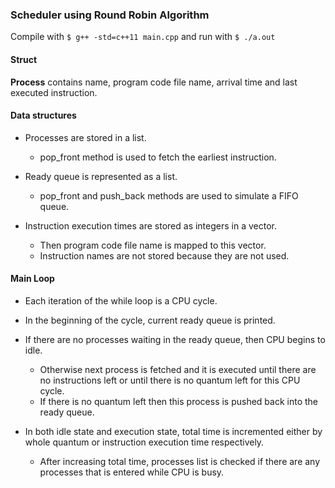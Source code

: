 ### Scheduler using Round Robin Algorithm

Compile with `$ g++ -std=c++11 main.cpp` and run with `$ ./a.out`

#### Struct

**Process** contains name, program code file name, arrival time and last executed instruction.

#### Data structures

- Processes are stored in a list.
  - pop_front method is used to fetch the earliest instruction.

- Ready queue is represented as a list.
  - pop_front and push_back methods are used to simulate a FIFO queue.

- Instruction execution times are stored as integers in a vector.
  - Then program code file name is mapped to this vector.
  - Instruction names are not stored because they are not used.

#### Main Loop

- Each iteration of the while loop is a CPU cycle.
- In the beginning of the cycle, current ready queue is printed.

- If there are no processes waiting in the ready queue, then CPU begins to idle.
  - Otherwise next process is fetched and it is executed until there are no instructions left or until there is no quantum left for this CPU cycle.
  - If there is no quantum left then this process is pushed back into the ready queue.

- In both idle state and execution state, total time is incremented either by whole quantum or instruction execution time respectively.
  - After increasing total time, processes list is checked if there are any processes that is entered while CPU is busy.
